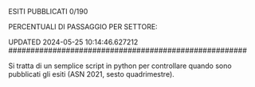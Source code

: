 ESITI PUBBLICATI 0/190 

PERCENTUALI DI PASSAGGIO PER SETTORE:

UPDATED 2024-05-25 10:14:46.627212
###################################################### 

Si tratta di un semplice script in python per controllare quando sono pubblicati gli esiti (ASN 2021, sesto quadrimestre).

